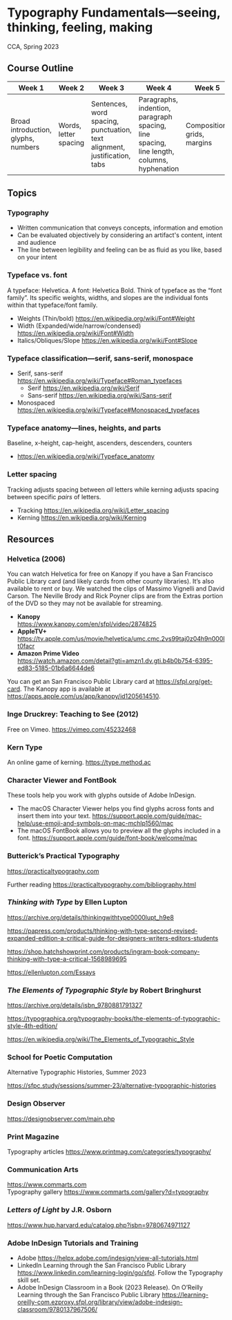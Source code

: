 # Typography Fundamentals—seeing, thinking, feeling, making
CCA, Spring 2023

## Course Outline

| Week 1                     | Week 2                | Week 3                               | Week 4                                            | Week 5                      |
|----------------------------|-----------------------|--------------------------------------|---------------------------------------------------|-----------------------------|
| Broad introduction, glyphs, numbers | Words, letter spacing | Sentences, word spacing, punctuation, text alignment, justification, tabs | Paragraphs, indention, paragraph spacing, line spacing, line length, columns, hyphenation | Composition, grids, margins |

## Topics

### Typography
* Written communication that conveys concepts, information and emotion
* Can be evaluated objectively by considering an artifact's content, intent and audience
* The line between legibility and feeling can be as fluid as you like, based on your intent


### Typeface vs. font
A typeface: Helvetica. A font: Helvetica Bold. Think of typeface as the “font family”. Its specific weights, widths, and slopes are the individual fonts within that typeface/font family.
* Weights (Thin/bold) https://en.wikipedia.org/wiki/Font#Weight
* Width (Expanded/wide/narrow/condensed) https://en.wikipedia.org/wiki/Font#Width
* Italics/Obliques/Slope https://en.wikipedia.org/wiki/Font#Slope

### Typeface classification—serif, sans-serif, monospace
* Serif, sans-serif https://en.wikipedia.org/wiki/Typeface#Roman_typefaces 
    * Serif https://en.wikipedia.org/wiki/Serif
    * Sans-serif https://en.wikipedia.org/wiki/Sans-serif
* Monospaced https://en.wikipedia.org/wiki/Typeface#Monospaced_typefaces

### Typeface anatomy—lines, heights, and parts
Baseline, x-height, cap-height, ascenders, descenders, counters
* https://en.wikipedia.org/wiki/Typeface_anatomy

### Letter spacing
Tracking adjusts spacing between *all* letters while kerning adjusts spacing between specific *pairs* of letters. 
* Tracking https://en.wikipedia.org/wiki/Letter_spacing
* Kerning https://en.wikipedia.org/wiki/Kerning



## Resources

### Helvetica (2006)
You can watch Helvetica for free on Kanopy if you have a San Francisco Public Library card (and likely cards from other county libraries). It’s also available to rent or buy. We watched the clips of Massimo Vignelli and David Carson. The Neville Brody and Rick Poyner clips are from the Extras portion of the DVD so they may not be available for streaming.
* **Kanopy** <br /> https://www.kanopy.com/en/sfpl/video/2874825
* **AppleTV+** <br /> https://tv.apple.com/us/movie/helvetica/umc.cmc.2vs99taj0z04h9n000lt0facr 
* **Amazon Prime Video** <br /> https://watch.amazon.com/detail?gti=amzn1.dv.gti.b4b0b754-6395-ed83-5185-01b6a6644de6

You can get an San Francisco Public Library card at https://sfpl.org/get-card. The Kanopy app is available at https://apps.apple.com/us/app/kanopy/id1205614510.


### Inge Druckrey: Teaching to See (2012)
Free on Vimeo. https://vimeo.com/45232468

### Kern Type
An online game of kerning. https://type.method.ac

### Character Viewer and FontBook
These tools help you work with glyphs outside of Adobe InDesign.
* The macOS Character Viewer helps you find glyphs across fonts and insert them into your text. https://support.apple.com/guide/mac-help/use-emoji-and-symbols-on-mac-mchlp1560/mac
* The macOS FontBook allows you to preview all the glyphs included in a font. https://support.apple.com/guide/font-book/welcome/mac

### Butterick’s Practical Typography
https://practicaltypography.com

Further reading https://practicaltypography.com/bibliography.html

### *Thinking with Type* by Ellen Lupton
 https://archive.org/details/thinkingwithtype0000lupt_h9e8

https://papress.com/products/thinking-with-type-second-revised-expanded-edition-a-critical-guide-for-designers-writers-editors-students

https://shop.hatchshowprint.com/products/ingram-book-company-thinking-with-type-a-critical-1568989695

https://ellenlupton.com/Essays

### *The Elements of Typographic Style* by Robert Bringhurst
https://archive.org/details/isbn_9780881791327

https://typographica.org/typography-books/the-elements-of-typographic-style-4th-edition/

https://en.wikipedia.org/wiki/The_Elements_of_Typographic_Style

### School for Poetic Computation
Alternative Typographic Histories, Summer 2023

https://sfpc.study/sessions/summer-23/alternative-typographic-histories

### Design Observer

https://designobserver.com/main.php

### Print Magazine

Typography articles https://www.printmag.com/categories/typography/

### Communication Arts

https://www.commarts.com <br />
Typography gallery https://www.commarts.com/gallery?d=typography

### *Letters of Light* by J.R. Osborn

https://www.hup.harvard.edu/catalog.php?isbn=9780674971127

### Adobe InDesign Tutorials and Training
* Adobe https://helpx.adobe.com/indesign/view-all-tutorials.html
* LinkedIn Learning through the San Francisco Public Library https://www.linkedin.com/learning-login/go/sfpl. Follow the Typography skill set.
* Adobe InDesign Classroom in a Book (2023 Release). On O’Reilly Learning through the San Francisco Public Library https://learning-oreilly-com.ezproxy.sfpl.org/library/view/adobe-indesign-classroom/9780137967506/